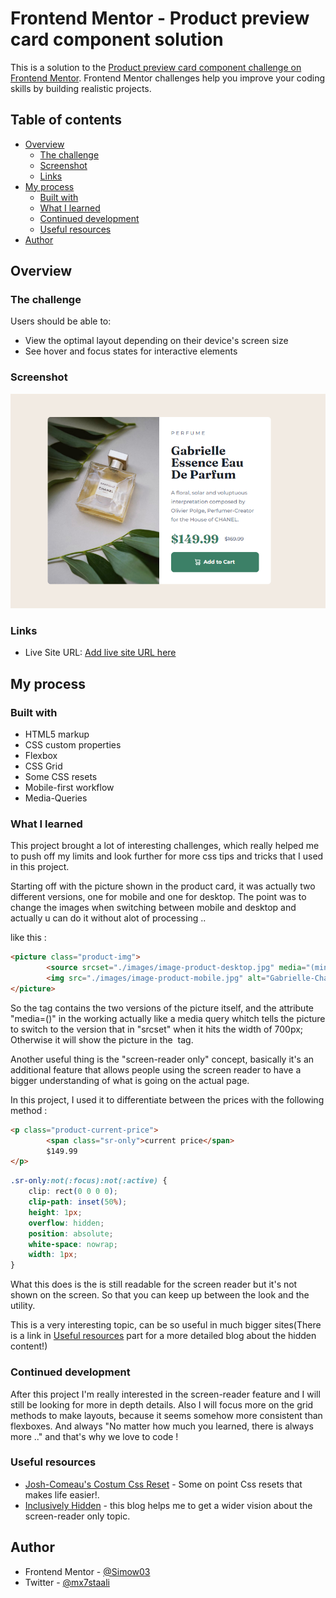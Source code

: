 # Frontend Mentor - Product preview card component solution

This is a solution to the [Product preview card component challenge on Frontend Mentor](https://www.frontendmentor.io/challenges/product-preview-card-component-GO7UmttRfa). Frontend Mentor challenges help you improve your coding skills by building realistic projects. 

## Table of contents

- [Overview](#overview)
  - [The challenge](#the-challenge)
  - [Screenshot](#screenshot)
  - [Links](#links)
- [My process](#my-process)
  - [Built with](#built-with)
  - [What I learned](#what-i-learned)
  - [Continued development](#continued-development)
  - [Useful resources](#useful-resources)
- [Author](#author)

## Overview

### The challenge

Users should be able to:

- View the optimal layout depending on their device's screen size
- See hover and focus states for interactive elements

### Screenshot

![Screenshot for the project](./images/Screenshot%202023-03-24%20014133.png)

### Links

- Live Site URL: [Add live site URL here](https://your-live-site-url.com)

## My process

### Built with

- HTML5 markup
- CSS custom properties
- Flexbox
- CSS Grid
- Some CSS resets
- Mobile-first workflow
- Media-Queries

### What I learned

This project brought a lot of interesting challenges, which really helped me to push off my limits and look further for more css tips and tricks that I used in this project.

Starting off with the picture shown in the product card, it was actually two different versions, one for mobile and one for desktop.
The point was to change the images when switching between mobile and desktop and actually u can do it without alot of processing ..

like this :

```html
<picture class="product-img">
        <source srcset="./images/image-product-desktop.jpg" media="(min-width: 700px)">
        <img src="./images/image-product-mobile.jpg" alt="Gabrielle-Chanel-perfume">
</picture>
```
So the <picture> tag contains the two versions of the picture itself, and the attribute "media=()" in the <source> working actually like a media query whitch tells the picture to switch to the version that in "srcset" when it hits the width of 700px; Otherwise it will show the picture in the <img> tag.

Another useful thing is the "screen-reader only" concept, basically it's an additional feature that allows people using the screen reader to have a bigger understanding of what is going on the actual page. 

In this project, I used it to differentiate between the prices with the following method :

```html
<p class="product-current-price">
        <span class="sr-only">current price</span>
        $149.99
</p>
```

```css
.sr-only:not(:focus):not(:active) {
    clip: rect(0 0 0 0);
    clip-path: inset(50%);
    height: 1px;
    overflow: hidden;
    position: absolute;
    white-space: nowrap;
    width: 1px;
}
```
What this does is the <span> is still readable for the screen reader but it's not shown on the screen. So that you can keep up between the look and the utility.

This is a very interesting topic, can be so useful in much bigger sites(There is a link in [Useful resources](#useful-resources) part for a more detailed blog about the hidden content!)

### Continued development

After this project I'm really interested in the screen-reader feature and I will still be looking for more in depth details.
Also I will focus more on the grid methods to make layouts, because it seems somehow more consistent than flexboxes. 
And always "No matter how much you learned, there is always more .." and that's why we love to code ! 

### Useful resources

- [Josh-Comeau's Costum Css Reset](https://www.joshwcomeau.com/css/custom-css-reset/) - Some on point Css resets that makes life easier!.
- [Inclusively Hidden](https://www.scottohara.me/blog/2017/04/14/inclusively-hidden.html) - this blog helps me to get a wider vision about the screen-reader only topic.

## Author

- Frontend Mentor - [@Simow03](https://www.frontendmentor.io/profile/Simow03)
- Twitter - [@mx7staali](https://twitter.com/mx7staali)
